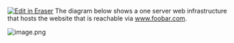 [![Edit in Eraser](https://firebasestorage.googleapis.com/v0/b/second-petal-295822.appspot.com/o/images%2Fgithub%2FOpen%20in%20Eraser.svg?alt=media&token=968381c8-a7e7-472a-8ed6-4a6626da5501)](https://app.eraser.io/workspace/euh1xWbyysBYAYTLyXYD)
The diagram below shows a one server web infrastructure that hosts the website that is reachable via www.foobar.com.

![image.png](https://eraser.imgix.net/workspaces/euh1xWbyysBYAYTLyXYD/nNKLvrIN6ceOt0zuT5u7azNEKik2/PLo00wo3YZ557X38NZA1.png?ixlib=js-3.7.0 "image.png")




<!--- Eraser file: https://app.eraser.io/workspace/euh1xWbyysBYAYTLyXYD --->